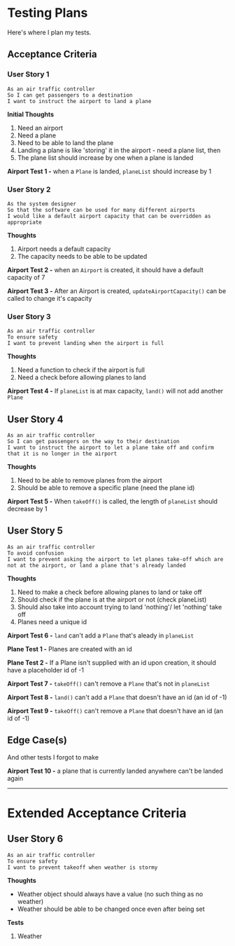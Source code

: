 # Testing Plans
Here's where I plan my tests.

## Acceptance Criteria

### **User Story 1**
```
As an air traffic controller   
So I can get passengers to a destination  
I want to instruct the airport to land a plane
```

**Initial Thoughts**  
1. Need an airport
2. Need a plane
3. Need to be able to land the plane
4. Landing a plane is like 'storing' it in the airport - need a plane list, then
5. The plane list should increase by one when a plane is landed


**Airport Test 1 -** when a ``Plane`` is landed, ``planeList`` should increase by 1


### **User Story 2**
```
As the system designer  
So that the software can be used for many different airports  
I would like a default airport capacity that can be overridden as appropriate
```

**Thoughts**  
1. Airport needs a default capacity
2. The capacity needs to be able to be updated

**Airport Test 2 -** when an ``Airport`` is created, it should have a default capacity of 7

**Airport Test 3 -** After an Airport is created, ``updateAirportCapacity()`` can be called to change it's capacity


### **User Story 3**
```
As an air traffic controller  
To ensure safety  
I want to prevent landing when the airport is full 
```

**Thoughts**  
1. Need a function to check if the airport is full
2. Need a check before allowing planes to land

**Airport Test 4 -** If ``planeList`` is at max capacity, ``land()`` will not add another ``Plane``  


## **User Story 4**
```
As an air traffic controller  
So I can get passengers on the way to their destination  
I want to instruct the airport to let a plane take off and confirm that it is no longer in the airport  
```

**Thoughts**  
1. Need to be able to remove planes from the airport
2. Should be able to remove a specific plane (need the plane id)

**Airport Test 5 -** When ``takeOff()`` is called, the length of ``planeList`` should decrease by 1

## **User Story 5**
```
As an air traffic controller  
To avoid confusion  
I want to prevent asking the airport to let planes take-off which are not at the airport, or land a plane that's already landed 
```

**Thoughts**  
1. Need to make a check before allowing planes to land or take off
2. Should check if the plane is at the airport or not (check planeList)
3. Should also take into account trying to land 'nothing'/ let 'nothing' take off
4. Planes need a unique id

**Airport Test 6 -** ``land`` can't add a ``Plane`` that's aleady in ``planeList``

**Plane Test 1 -** Planes are created with an id

**Plane Test 2 -** If a Plane isn't supplied with an id upon creation, it should have a placeholder id of -1

**Airport Test 7 -** ``takeOff()`` can't remove a ``Plane`` that's not in ``planeList``

**Airport Test 8 -** ``land()`` can't add a ``Plane`` that doesn't have an id (an id of -1)

**Airport Test 9 -** ``takeOff()`` can't remove a ``Plane`` that doesn't have an id (an id of -1)


## **Edge Case(s)**
And other tests I forgot to make

**Airport Test 10 -** a plane that is currently landed anywhere can't be landed again

---

# Extended Acceptance Criteria

## **User Story 6**
```
As an air traffic controller  
To ensure safety  
I want to prevent takeoff when weather is stormy  
```

**Thoughts**
- Weather object should always have a value (no such thing as no weather)
- Weather should be able to be changed once even after being set

**Tests**
1. Weather 